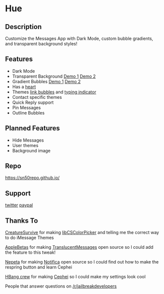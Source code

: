 # Hue

## Description
Customize the Messages App with Dark Mode, custom bubble gradients, and transparent background styles!

## Features
* Dark Mode
* Transparent Background [Demo 1](https://i.imgur.com/BJQhXP7.jpg) [Demo 2](https://i.imgur.com/psQRa2Z.jpg)
* Gradient Bubbles [Demo 1](https://i.imgur.com/dH7c6gP.png) [Demo 2](https://i.imgur.com/dUmg1VY.png)
* Has a [heart](https://i.imgur.com/hMBOlNi.jpg)
* Themes [link bubbles](https://i.imgur.com/3Hq5GL5.png) and [typing indicator](https://i.imgur.com/83R2Pi2.jpg)
* Contact specific themes
* Quick Reply support
* Pin Messages
* Outline Bubbles

## Planned Features
* Hide Messages
* User themes
* Background image

## Repo
https://sn50repo.github.io/

## Support
[twitter](https://twitter.com/lilboipham)
[paypal](https://bit.ly/2FVyWNm)

## Thanks To
[CreatureSurvive](https://github.com/CreatureSurvive) for making [libCSColorPicker](https://github.com/CreatureSurvive/libCSColorPicker) and telling me the correct way to do iMessage Themes

[AppleBetas](https://github.com/AppleBetas) for making [TranslucentMessages](https://github.com/dynastic/TranslucentMessages) open source so I could add the feature to this tweak!

[Nepeta](https://github.com/Nepeta) for making [Notifica](https://github.com/Nepeta/Notifica) open source so I could find out how to make the respring button and learn Cephei

[HBang crew](https://github.com/hbang) for making [Cephei](https://github.com/hbang/libcephei) so I could make my settings look cool

People that answer questions on [/r/jailbreakdevelopers](https://www.reddit.com/r/jailbreakdevelopers/)
